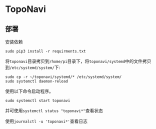 # TopoNavi

## 部署

安装依赖
```shell
sudo pip3 install -r requirments.txt
```

将`toponavi`目录拷贝到`/home/pi`目录下，将`toponavi/systemd`中的文件拷贝到`/etc/systemd/system/`下:

```shell
sudo cp -r ~/toponavi/systemd/* /etc/systemd/system/
sudo systemctl daemon-reload
```

使用以下命令启动程序。

```shell
sudo systemctl start toponavi
```

并可使用`systemctl status "toponavi*"`查看状态

使用`journalctl -u 'toponavi*'`查看日志
